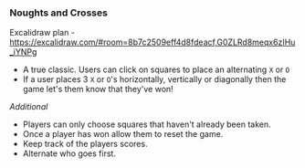 ### Noughts and Crosses
Excalidraw plan - https://excalidraw.com/#room=8b7c2509eff4d8fdeacf,G0ZLRd8meqx6zIHu_iYNPg 

- A true classic. Users can click on squares to place an alternating `X` or `O`
- If a user places 3 `X` or `O`'s horizontally, vertically or diagonally then the game let's them know that they've won!

_Additional_

- Players can only choose squares that haven't already been taken.
- Once a player has won allow them to reset the game.
- Keep track of the players scores.
- Alternate who goes first.
